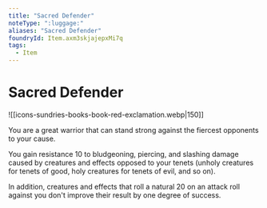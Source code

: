 ```yaml
---
title: "Sacred Defender"
noteType: ":luggage:"
aliases: "Sacred Defender"
foundryId: Item.axm3skjajepxMi7q
tags:
  - Item
---
```


# Sacred Defender
![[icons-sundries-books-book-red-exclamation.webp|150]]

You are a great warrior that can stand strong against the fiercest opponents to your cause.

You gain resistance 10 to bludgeoning, piercing, and slashing damage caused by creatures and effects opposed to your tenets (unholy creatures for tenets of good, holy creatures for tenets of evil, and so on).

In addition, creatures and effects that roll a natural 20 on an attack roll against you don't improve their result by one degree of success.

